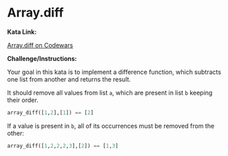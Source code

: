 # Array.diff

**Kata Link:** 

[Array.diff on Codewars](https://www.codewars.com/kata/523f5d21c841566fde000009/train/python)

**Challenge/Instructions:**

Your goal in this kata is to implement a difference function, which subtracts one list from another and returns the result.

It should remove all values from list `a`, which are present in list `b` keeping their order.

```python
array_diff([1,2],[1]) == [2]
```

If a value is present in `b`, all of its occurrences must be removed from the other:

```python
array_diff([1,2,2,2,3],[2]) == [1,3]